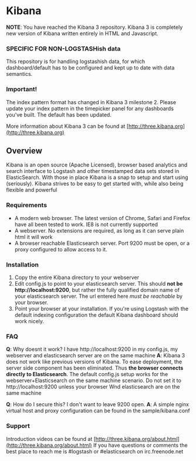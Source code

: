 # Kibana

__NOTE__: You have reached the Kibana 3 repository.
Kibana 3 is completely new version of Kibana written entirely in HTML and Javascript.

### SPECIFIC FOR NON-LOGSTASHish data

This repository is for handling logstashish data, for which dashboard/default has
to be configured and kept up to date with data semantics.

### Important!
The index pattern format has changed in Kibana 3 milestone 2. Please update your index pattern in the
timepicker panel for any dashboards you've built. The default has been updated.

More information about Kibana 3 can be found at [http://three.kibana.org](http://three.kibana.org)

## Overview

Kibana is an open source (Apache Licensed), browser based analytics and search interface to Logstash
and other timestamped data sets stored in ElasticSearch. With those in place Kibana is a snap to
setup and start using (seriously). Kibana strives to be easy to get started with, while also being
flexible and powerful

### Requirements
* A modern web browser. The latest version of Chrome, Safari and Firefox have all been tested to
work. IE8 is not currently supported
* A webserver. No extensions are required, as long as it can serve plain html it will work
* A browser reachable Elasticsearch server. Port 9200 must be open, or a proxy configured to allow
access to it.

### Installation

1. Copy the entire Kibana directory to your webserver
2. Edit config.js to point to your elasticsearch server. This should __not be
http://localhost:9200__, but rather the fully qualified domain name of your elasticsearch server.
The url entered here _must be reachable_ by your browser.
3. Point your browser at your installation. If you're using Logstash with the default indexing
configuration the default Kibana dashboard should work nicely.

### FAQ
__Q__: Why doesnt it work? I have http://localhost:9200 in my config.js, my webserver and elasticsearch
server are on the same machine
__A__: Kibana 3 does not work like previous versions of Kibana. To ease deployment, the server side
component has been eliminated. Thus __the browser connects directly to Elasticsearch__. The default
config.js setup works for the webserver+Elasticsearch on the same machine scenario. Do not set it
to http://localhost:9200 unless your browser Wnd elasticsearch are on the same machine

__Q__: How do I secure this? I don't want to leave 9200 open.
__A__: A simple nginx virtual host and proxy configuration can be found in the sample/kibana.conf

### Support

Introduction videos can be found at [http://three.kibana.org/about.html](http://three.kibana.org/about.html)
If you have questions or comments the best place to reach me is #logstash or #elasticsearch on irc.freenode.net
